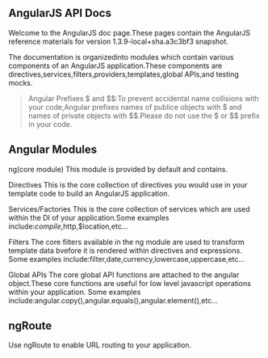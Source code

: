 


## AngularJS API Docs

Welcome to the AngularJS doc page.These pages contain the AngularJS reference materials for version 1.3.9-local+sha.a3c3bf3 snapshot.

The documentation is organizedinto modules which contain various components of an AngularJS application.These components are directives,services,filters,providers,templates,global APIs,and testing mocks.

>Angular Prefixes $ and $$:To prevent accidental name collisions with your code,Angular prefixes names of publice objects with $ and names of private objects with $$.Please do not use the $ or $$ prefix in your code.

## Angular Modules    

ng(core module)
This module is provided by default and contains.

Directives
This is the core collection of directives you would use in your template code to build an AngularJS application.

Services/Factories
This is the core collection of services which are used within the DI of your application.Some examples include:$compile,$http,$location,etc...

Filters
The core filters available in the ng module are used to transform template data bvefore it is rendered within directives and expressions.
Some examples include:filter,date,currency,lowercase,uppercase,etc...

Global APIs
The core global API functions are attached to the angular object.These core functions are useful for low level javascript operations within your application.
Some examples include:angular.copy(),angular.equals(),angular.element(),etc...

## ngRoute

Use ngRoute to enable URL routing to your application.